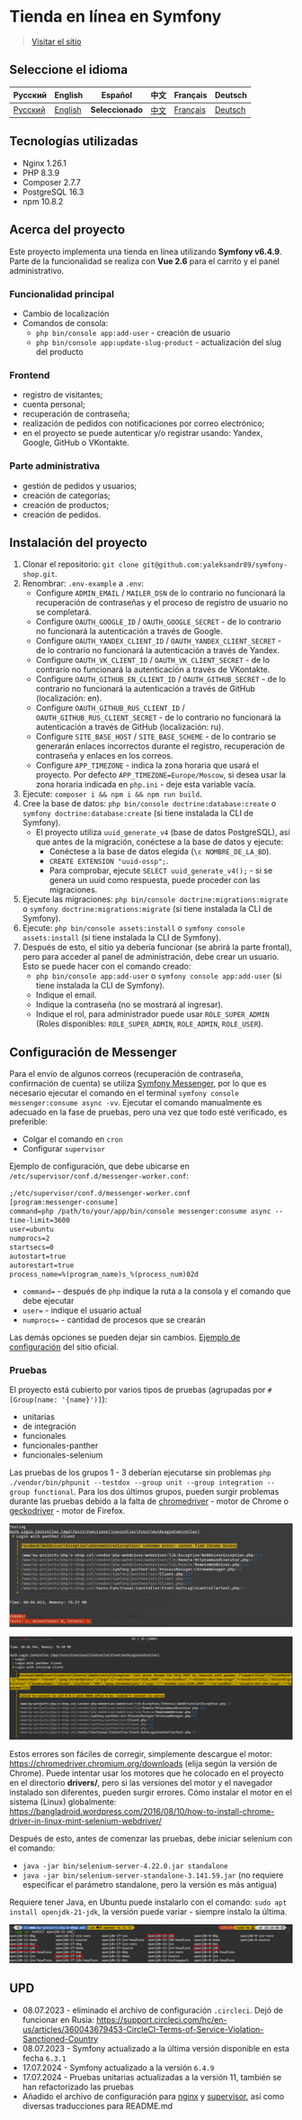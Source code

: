 # Tienda en línea en Symfony

> [Visitar el sitio](https://s-shop.alexanderyurchenko.ru/ "Visitar el sitio")

## Seleccione el idioma

| Русский                              | English                              | Español                              | 中文                              | Français                              | Deutsch                              |
|--------------------------------------|--------------------------------------|--------------------------------------|---------------------------------|---------------------------------------|--------------------------------------|
| [Русский](../../README.md) | [English](./README_en.md) | **Seleccionado** | [中文](./README_zh.md) | [Français](./README_fr.md) | [Deutsch](./README_de.md) |

## Tecnologías utilizadas

* Nginx 1.26.1
* PHP 8.3.9
* Composer 2.7.7
* PostgreSQL 16.3
* npm 10.8.2

## Acerca del proyecto

Este proyecto implementa una tienda en línea utilizando **Symfony v6.4.9**. Parte de la funcionalidad se realiza con **Vue 2.6** para el carrito y el panel administrativo.

### Funcionalidad principal

* Cambio de localización
* Comandos de consola:
    * `php bin/console app:add-user` - creación de usuario
    * `php bin/console app:update-slug-product` - actualización del slug del producto

### Frontend

* registro de visitantes;
* cuenta personal;
* recuperación de contraseña;
* realización de pedidos con notificaciones por correo electrónico;
* en el proyecto se puede autenticar y/o registrar usando: Yandex, Google, GitHub o VKontakte.

### Parte administrativa

* gestión de pedidos y usuarios;
* creación de categorías;
* creación de productos;
* creación de pedidos.

## Instalación del proyecto

1. Clonar el repositorio: `git clone git@github.com:yaleksandr89/symfony-shop.git`.
2. Renombrar: `.env-example` a `.env`:
    * Configure `ADMIN_EMAIL` / `MAILER_DSN` de lo contrario no funcionará la recuperación de contraseñas y el proceso de registro de usuario no se completará.
    * Configure `OAUTH_GOOGLE_ID` / `OAUTH_GOOGLE_SECRET` - de lo contrario no funcionará la autenticación a través de Google.
    * Configure `OAUTH_YANDEX_CLIENT_ID` / `OAUTH_YANDEX_CLIENT_SECRET` - de lo contrario no funcionará la autenticación a través de Yandex.
    * Configure `OAUTH_VK_CLIENT_ID` / `OAUTH_VK_CLIENT_SECRET` - de lo contrario no funcionará la autenticación a través de VKontakte.
    * Configure `OAUTH_GITHUB_EN_CLIENT_ID` / `OAUTH_GITHUB_SECRET` - de lo contrario no funcionará la autenticación a través de GitHub (localización: en).
    * Configure `OAUTH_GITHUB_RUS_CLIENT_ID` / `OAUTH_GITHUB_RUS_CLIENT_SECRET` - de lo contrario no funcionará la autenticación a través de GitHub (localización: ru).
    * Configure `SITE_BASE_HOST` / `SITE_BASE_SCHEME` - de lo contrario se generarán enlaces incorrectos durante el registro, recuperación de contraseña y enlaces en los correos.
    * Configure `APP_TIMEZONE` - indica la zona horaria que usará el proyecto. Por defecto `APP_TIMEZONE=Europe/Moscow`, si desea usar la zona horaria indicada en `php.ini` - deje esta variable vacía.
3. Ejecute: `composer i && npm i && npm run build`.
4. Cree la base de datos: `php bin/console doctrine:database:create` o `symfony doctrine:database:create` (si tiene instalada la CLI de Symfony).
    * El proyecto utiliza `uuid_generate_v4` (base de datos PostgreSQL), así que antes de la migración, conéctese a la base de datos y ejecute:
        * Conéctese a la base de datos elegida (`\c NOMBRE_DE_LA_BD`).
        * `CREATE EXTENSION "uuid-ossp";`.
        * Para comprobar, ejecute `SELECT uuid_generate_v4();` - si se genera un uuid como respuesta, puede proceder con las migraciones.
5. Ejecute las migraciones: `php bin/console doctrine:migrations:migrate` o `symfony doctrine:migrations:migrate` (si tiene instalada la CLI de Symfony).
6. Ejecute: `php bin/console assets:install` o `symfony console assets:install` (si tiene instalada la CLI de Symfony).
7. Después de esto, el sitio ya debería funcionar (se abrirá la parte frontal), pero para acceder al panel de administración, debe crear un usuario. Esto se puede hacer con el comando creado:
    * `php bin/console app:add-user` o `symfony console app:add-user` (si tiene instalada la CLI de Symfony).
    * Indique el email.
    * Indique la contraseña (no se mostrará al ingresar).
    * Indique el rol, para administrador puede usar `ROLE_SUPER_ADMIN` (Roles disponibles: `ROLE_SUPER_ADMIN`, `ROLE_ADMIN`, `ROLE_USER`).

## Configuración de Messenger

Para el envío de algunos correos (recuperación de contraseña, confirmación de cuenta) se utiliza [Symfony Messenger](https://symfony.com/doc/current/components/messenger.html "Symfony Messenger"), por lo que es necesario ejecutar el comando en el terminal `symfony console messenger:consume async -vv`. Ejecutar el comando manualmente es adecuado en la fase de pruebas, pero una vez que todo esté verificado, es preferible:

* Colgar el comando en `cron`
* Configurar `supervisor`

Ejemplo de configuración, que debe ubicarse en `/etc/supervisor/conf.d/messenger-worker.conf`:

```
;/etc/supervisor/conf.d/messenger-worker.conf
[program:messenger-consume]
command=php /path/to/your/app/bin/console messenger:consume async --time-limit=3600
user=ubuntu
numprocs=2
startsecs=0
autostart=true
autorestart=true
process_name=%(program_name)s_%(process_num)02d
```

* `command=` - después de `php` indique la ruta a la consola y el comando que debe ejecutar
* `user=` - indique el usuario actual
* `numprocs=` - cantidad de procesos que se crearán

Las demás opciones se pueden dejar sin cambios. [Ejemplo de configuración](https://symfony.com/doc/6.4/messenger.html#supervisor-configuration) del sitio oficial.

### Pruebas

El proyecto está cubierto por varios tipos de pruebas (agrupadas por `#[Group(name: '{name}')]`):

* unitarias
* de integración
* funcionales
* funcionales-panther
* funcionales-selenium

Las pruebas de los grupos 1 - 3 deberían ejecutarse sin problemas `php ./vendor/bin/phpunit --testdox --group unit --group integration --group functional`. Para los dos últimos grupos, pueden surgir problemas durante las pruebas debido a la falta de [chromedriver](../../drivers/chromedriver) - motor de Chrome o [geckodriver](../../drivers/geckodriver) - motor de Firefox.

![chromedriver-not-found](../img/chromedriver-not-found.png)

![selenium-server-not-work](../img/selenium-server-not-work.png)

Estos errores son fáciles de corregir, simplemente descargue el motor: https://chromedriver.chromium.org/downloads (elija según la versión de Chrome). Puede intentar usar los motores que he colocado en el proyecto en el directorio **drivers/**, pero si las versiones del motor y el navegador instalado son diferentes, pueden surgir errores.
Cómo instalar el motor en el sistema (Linux) globalmente: https://bangladroid.wordpress.com/2016/08/10/how-to-install-chrome-driver-in-linux-mint-selenium-webdriver/

Después de esto, antes de comenzar las pruebas, debe iniciar selenium con el comando:

* `java -jar bin/selenium-server-4.22.0.jar standalone`
* `java -jar bin/selenium-server-standalone-3.141.59.jar` (no requiere especificar el parámetro standalone, pero la versión es más antigua)

Requiere tener Java, en Ubuntu puede instalarlo con el comando: `sudo apt install openjdk-21-jdk`, la versión puede variar - siempre instalo la última.

![install-openjdk-21-jdk](../img/install-openjdk-21-jdk.png)

## UPD

* 08.07.2023 - eliminado el archivo de configuración `.circleci`. Dejó de funcionar en Rusia: https://support.circleci.com/hc/en-us/articles/360043679453-CircleCI-Terms-of-Service-Violation-Sanctioned-Country
* 08.07.2023 - Symfony actualizado a la última versión disponible en esta fecha `6.3.1`
* 17.07.2024 - Symfony actualizado a la versión `6.4.9`
* 17.07.2024 - Pruebas unitarias actualizadas a la versión 11, también se han refactorizado las pruebas
* Añadido el archivo de configuración para [nginx](../conf/nginx/s-shop.conf) y [supervisor](../conf/supervisor/messenger-worker.conf), así como diversas traducciones para README.md